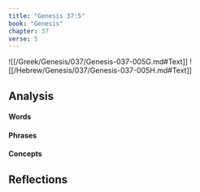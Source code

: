 ```yaml
---
title: "Genesis 37:5"
book: "Genesis"
chapter: 37
verse: 5
---
```

![[/Greek/Genesis/037/Genesis-037-005G.md#Text]]
![[/Hebrew/Genesis/037/Genesis-037-005H.md#Text]]

## Analysis

#### Words

#### Phrases

#### Concepts

## Reflections
